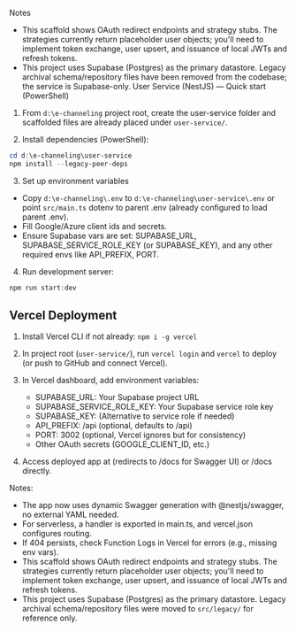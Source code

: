 Notes
 - This scaffold shows OAuth redirect endpoints and strategy stubs. The strategies currently return placeholder user objects; you'll need to implement token exchange, user upsert, and issuance of local JWTs and refresh tokens.
 - This project uses Supabase (Postgres) as the primary datastore. Legacy archival schema/repository files have been removed from the codebase; the service is Supabase-only.
User Service (NestJS) — Quick start (PowerShell)

1) From `d:\e-channeling` project root, create the user-service folder and scaffolded files are already placed under `user-service/`.

2) Install dependencies (PowerShell):

```powershell
cd d:\e-channeling\user-service
npm install --legacy-peer-deps
```

3) Set up environment variables
- Copy `d:\e-channeling\.env` to `d:\e-channeling\user-service\.env` or point `src/main.ts` dotenv to parent .env (already configured to load parent .env).
- Fill Google/Azure client ids and secrets.
- Ensure Supabase vars are set: SUPABASE_URL, SUPABASE_SERVICE_ROLE_KEY (or SUPABASE_KEY), and any other required envs like API_PREFIX, PORT.

4) Run development server:

```powershell
npm run start:dev
```

## Vercel Deployment

1) Install Vercel CLI if not already: `npm i -g vercel`

2) In project root (`user-service/`), run `vercel login` and `vercel` to deploy (or push to GitHub and connect Vercel).

3) In Vercel dashboard, add environment variables:
   - SUPABASE_URL: Your Supabase project URL
   - SUPABASE_SERVICE_ROLE_KEY: Your Supabase service role key
   - SUPABASE_KEY: (Alternative to service role if needed)
   - API_PREFIX: /api (optional, defaults to /api)
   - PORT: 3002 (optional, Vercel ignores but for consistency)
   - Other OAuth secrets (GOOGLE_CLIENT_ID, etc.)

4) Access deployed app at <your-vercel-url> (redirects to /docs for Swagger UI) or <your-vercel-url>/docs directly.

Notes:
- The app now uses dynamic Swagger generation with @nestjs/swagger, no external YAML needed.
- For serverless, a handler is exported in main.ts, and vercel.json configures routing.
- If 404 persists, check Function Logs in Vercel for errors (e.g., missing env vars).
- This scaffold shows OAuth redirect endpoints and strategy stubs. The strategies currently return placeholder user objects; you'll need to implement token exchange, user upsert, and issuance of local JWTs and refresh tokens.
- This project uses Supabase (Postgres) as the primary datastore. Legacy archival schema/repository files were moved to `src/legacy/` for reference only.
